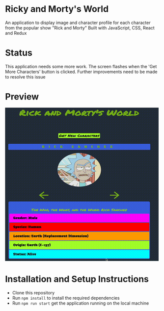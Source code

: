 # Ricky and Morty's World

An application to display image and character profile for each character from the popular show "Rick and Morty"
Built with JavaScript, CSS, React and Redux

# Status

This application needs some more work.
The screen flashes when the 'Get More Characters' button is clicked.
Further improvements need to be made to resolve this issue

# Preview

![Rick&Morty](./src/Assets/Rick-N-Morty-World.gif)

# Installation and Setup Instructions

- Clone this repository
- Run `npm install` to install the required dependencies
- Run `npm run start` get the application running on the local machine

